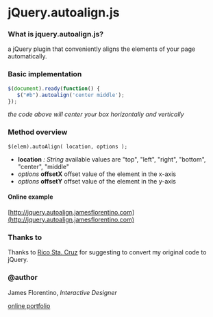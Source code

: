 # jQuery.autoalign.js

### What is jquery.autoalign.js?
a jQuery plugin that conveniently aligns the elements of your page automatically.

### Basic implementation
```javascript
$(document).ready(function() {
   $("#b").autoalign('center middle');
});
```
_the code above will center your box horizontally and vertically_

### Method overview

```$(elem).autoAlign( location, options );```

- **location** _: String_ available values are "top", "left", "right", "bottom", "center", "middle"
- _options_ **offsetX** offset value of the element in the x-axis
- _options_ **offsetY** offset value of the element in the y-axis

#### Online example ####
[http://jquery.autoalign.jamesflorentino.com](http://jquery.autoalign.jamesflorentino.com)

### Thanks to ###
Thanks to [Rico Sta. Cruz](https://github.com/rstacruz) for suggesting to convert my original code to jQuery.

### @author ###
James Florentino, _Interactive Designer_

[online portfolio](http://jamesflorentino.com)